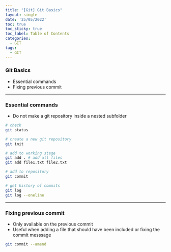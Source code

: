 ```yaml
---
title: "[Git] Git Basics"
layout: single
date: '25/05/2022'
toc: true
toc_sticky: true
toc_label: Table of Contents
categories:
  - GIT
tags:
  - GIT
---
```


### Git Basics
* Essential commands
* Fixing previous commit 

---

### Essential commands
* Do not make a git repository inside a nested subfolder

```bash
# check
git status

# create a new git repository 
git init

# add to working stage
git add . # add all files
git add file1.txt file2.txt

# add to repository
git commit

# get history of commits
git log
git log --oneline
```

---

### Fixing previous commit 
* Only available on the previous commit 
* Useful when adding a file that should have been included or fixing the commit messsage

```bash
git commit --amend
```